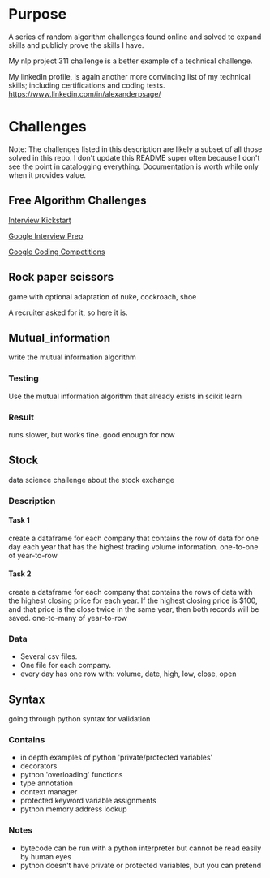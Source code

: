 # Purpose
A series of random algorithm challenges found online and solved to expand skills and publicly prove the skills I have. 

My nlp project 311 challenge is a better example of a technical challenge. 

My linkedIn profile, is again another more convincing list of my technical skills; including certifications and coding tests.
	https://www.linkedin.com/in/alexanderpsage/

# Challenges

Note: The challenges listed in this description are likely a subset of all those solved in this repo. I don't update this README super often because I don't see the point in catalogging everything. Documentation is worth while only when it provides value.  

## Free Algorithm Challenges

[Interview Kickstart](https://www.interviewkickstart.com/problems)

[Google Interview Prep](https://techdevguide.withgoogle.com/resources/topics/interview-prep/?no-filter=true#!)

[Google Coding Competitions](https://codingcompetitions.withgoogle.com/codejam/archive)

## Rock paper scissors 
game with optional adaptation of nuke, cockroach, shoe

A recruiter asked for it, so here it is. 

## Mutual_information
write the mutual information algorithm

### Testing
Use the mutual information algorithm that already exists in scikit learn

### Result
runs slower, but works fine. good enough for now

## Stock
data science challenge about the stock exchange

### Description

#### Task 1
create a dataframe for each company that contains the row of data for one day each year that has the highest trading volume information.
one-to-one of year-to-row

#### Task 2
create a dataframe for each company that contains the rows of data with the highest closing price for each year. If the highest closing price is $100, and that price is the close twice in the same year, then both records will be saved. 
one-to-many of year-to-row

### Data
* Several csv files.
* One file for each company.
* every day has one row with: volume, date, high, low, close, open

## Syntax
going through python syntax for validation

### Contains
* in depth examples of python 'private/protected variables'
* decorators
* python 'overloading' functions
* type annotation
* context manager
* protected keyword variable assignments
* python memory address lookup
### Notes
* bytecode can be run with a python interpreter but cannot be read easily by human eyes
* python doesn't have private or protected variables, but you can pretend
